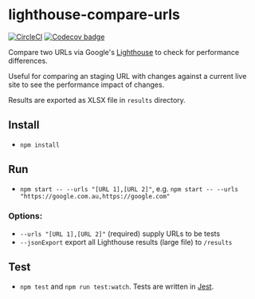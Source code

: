 # lighthouse-compare-urls

[![CircleCI](https://circleci.com/gh/jonjhiggins/lighthouse-compare-urls/tree/master.svg?style=shield)](https://circleci.com/gh/jonjhiggins/lighthouse-compare-urls/tree/master) [![Codecov badge](https://codecov.io/gh/jonjhiggins/lighthouse-compare-urls/branch/master/graphs/badge.svg)](https://codecov.io/gh/jonjhiggins/lighthouse-compare-urls)

Compare two URLs via Google's [Lighthouse](https://github.com/GoogleChrome/lighthouse) to check for performance differences.

Useful for comparing an staging URL with changes against a current live site to see the performance impact of changes.

Results are exported as XLSX file in `results` directory.

## Install

- `npm install`

## Run

- `npm start -- --urls "[URL 1],[URL 2]"`, e.g. `npm start -- --urls "https://google.com.au,https://google.com"`

### Options:

- `--urls "[URL 1],[URL 2]"` (required) supply URLs to be tests
- `--jsonExport` export all Lighthouse results (large file) to `/results`

## Test

- `npm test` and `npm run test:watch`. Tests are written in [Jest](https://jestjs.io).
